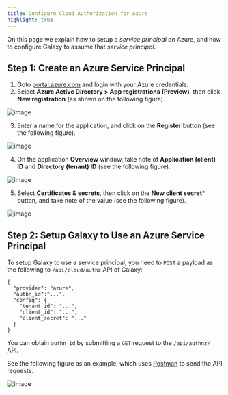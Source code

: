 ```yaml
---
title: Configure Cloud Authorization for Azure
highlight: true
---
```


On this page we explain how to setup a *service principal* on Azure, and how to configure Galaxy to assume 
that *service principal*. 

## Step 1: Create an Azure Service Principal

1. Goto [portal.azure.com](https://portal.azure.com) and login with your Azure credentials. 
2. Select **Azure Active Directory > App registrations (Preview)**, then click **New registration** 
(as shown on the following figure).

  ![image](/src/authnz/cloud/azure/01.png)

3. Enter a name for the application, and click on the **Register** button (see the following figure).  

  ![image](/src/authnz/cloud/azure/02.png)

4. On the application **Overview** window, take note of **Application (client) ID** and **Directory (tenant) ID**
(see the following figure).

  ![image](/src/authnz/cloud/azure/03.png)

5. Select **Certificates & secrets**, then click on the **New client secret*** button, and take note of the value
(see the following figure).

  ![image](/src/authnz/cloud/azure/04.png)
  
## Step 2: Setup Galaxy to Use an Azure Service Principal

To setup Galaxy to use a service principal, you need to `POST` a payload as the following to 
`/api/cloud/authz` API of Galaxy: 

```
{
  "provider": "azure",
  "authn_id":"...",
  "config": {
  	"tenant_id": "...",
  	"client_id": "...",
  	"client_secret": "..."
  }
}
```

You can obtain `authn_id` by submitting a `GET` request to the `/api/authnz/` API. 

See the following figure as an example, which uses [Postman](https://www.getpostman.com) to send the API requests.

  ![image](/src/authnz/cloud/azure/05.png)

